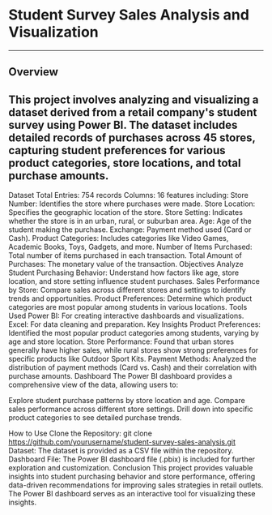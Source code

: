 # Student Survey Sales Analysis and Visualization
---
## Overview
This project involves analyzing and visualizing a dataset derived from a retail company's student survey using Power BI. The dataset includes detailed records of purchases across 45 stores, capturing student preferences for various product categories, store locations, and total purchase amounts.
---
Dataset
Total Entries: 754 records
Columns: 16 features including:
Store Number: Identifies the store where purchases were made.
Store Location: Specifies the geographic location of the store.
Store Setting: Indicates whether the store is in an urban, rural, or suburban area.
Age: Age of the student making the purchase.
Exchange: Payment method used (Card or Cash).
Product Categories: Includes categories like Video Games, Academic Books, Toys, Gadgets, and more.
Number of Items Purchased: Total number of items purchased in each transaction.
Total Amount of Purchases: The monetary value of the transaction.
Objectives
Analyze Student Purchasing Behavior: Understand how factors like age, store location, and store setting influence student purchases.
Sales Performance by Store: Compare sales across different stores and settings to identify trends and opportunities.
Product Preferences: Determine which product categories are most popular among students in various locations.
Tools Used
Power BI: For creating interactive dashboards and visualizations.
Excel: For data cleaning and preparation.
Key Insights
Product Preferences: Identified the most popular product categories among students, varying by age and store location.
Store Performance: Found that urban stores generally have higher sales, while rural stores show strong preferences for specific products like Outdoor Sport Kits.
Payment Methods: Analyzed the distribution of payment methods (Card vs. Cash) and their correlation with purchase amounts.
Dashboard
The Power BI dashboard provides a comprehensive view of the data, allowing users to:

Explore student purchase patterns by store location and age.
Compare sales performance across different store settings.
Drill down into specific product categories to see detailed purchase trends.

How to Use
Clone the Repository: git clone https://github.com/yourusername/student-survey-sales-analysis.git
Dataset: The dataset is provided as a CSV file within the repository.
Dashboard File: The Power BI dashboard file (.pbix) is included for further exploration and customization.
Conclusion
This project provides valuable insights into student purchasing behavior and store performance, offering data-driven recommendations for improving sales strategies in retail outlets. The Power BI dashboard serves as an interactive tool for visualizing these insights.
